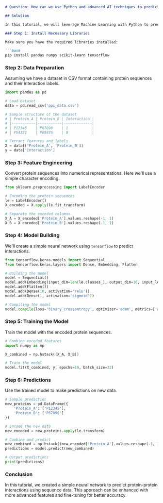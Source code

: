 ```markdown
# Question: How can we use Python and advanced AI techniques to predict protein-protein interactions (PPIs) from biological sequences?

## Solution

In this tutorial, we will leverage Machine Learning with Python to predict protein-protein interactions using sequence data. We will use libraries such as `pandas`, `numpy`, `scikit-learn`, and `tensorflow` for our implementation.

### Step 1: Install Necessary Libraries

Make sure you have the required libraries installed:

```bash
pip install pandas numpy scikit-learn tensorflow
```

### Step 2: Data Preparation

Assuming we have a dataset in CSV format containing protein sequences and their interaction labels.

```python
import pandas as pd

# Load dataset
data = pd.read_csv('ppi_data.csv')

# Sample structure of the dataset
# | Protein_A | Protein_B | Interaction |
# |-----------|-----------|-------------|
# | P12345    | P67890    | 1           |
# | P54321    | P09876    | 0           |

# Extract features and labels
X = data[['Protein_A', 'Protein_B']]
y = data['Interaction']
```

### Step 3: Feature Engineering

Convert protein sequences into numerical representations. Here we'll use a simple character encoding.

```python
from sklearn.preprocessing import LabelEncoder

# Encoding the protein sequences
le = LabelEncoder()
X_encoded = X.apply(le.fit_transform)

# Separate the encoded columns
X_A = X_encoded['Protein_A'].values.reshape(-1, 1)
X_B = X_encoded['Protein_B'].values.reshape(-1, 1)
```

### Step 4: Model Building

We'll create a simple neural network using `tensorflow` to predict interactions.

```python
from tensorflow.keras.models import Sequential
from tensorflow.keras.layers import Dense, Embedding, Flatten

# Building the model
model = Sequential()
model.add(Embedding(input_dim=len(le.classes_), output_dim=16, input_length=1))
model.add(Flatten())
model.add(Dense(10, activation='relu'))
model.add(Dense(1, activation='sigmoid'))

# Compiling the model
model.compile(loss='binary_crossentropy', optimizer='adam', metrics=['accuracy'])
```

### Step 5: Training the Model

Train the model with the encoded protein sequences.

```python
# Combine encoded features
import numpy as np

X_combined = np.hstack((X_A, X_B))

# Train the model
model.fit(X_combined, y, epochs=10, batch_size=32)
```

### Step 6: Predictions

Use the trained model to make predictions on new data.

```python
# Sample prediction
new_proteins = pd.DataFrame({
    'Protein_A': ['P12345'],
    'Protein_B': ['P67890']
})

# Encode the new data
new_encoded = new_proteins.apply(le.transform)

# Combine and predict
new_combined = np.hstack((new_encoded['Protein_A'].values.reshape(-1, 1), new_encoded['Protein_B'].values.reshape(-1, 1)))
predictions = model.predict(new_combined)

# Output predictions
print(predictions)
```

### Conclusion

In this tutorial, we created a simple neural network to predict protein-protein interactions using sequence data. This approach can be enhanced with more advanced features and fine-tuning for better accuracy.
```